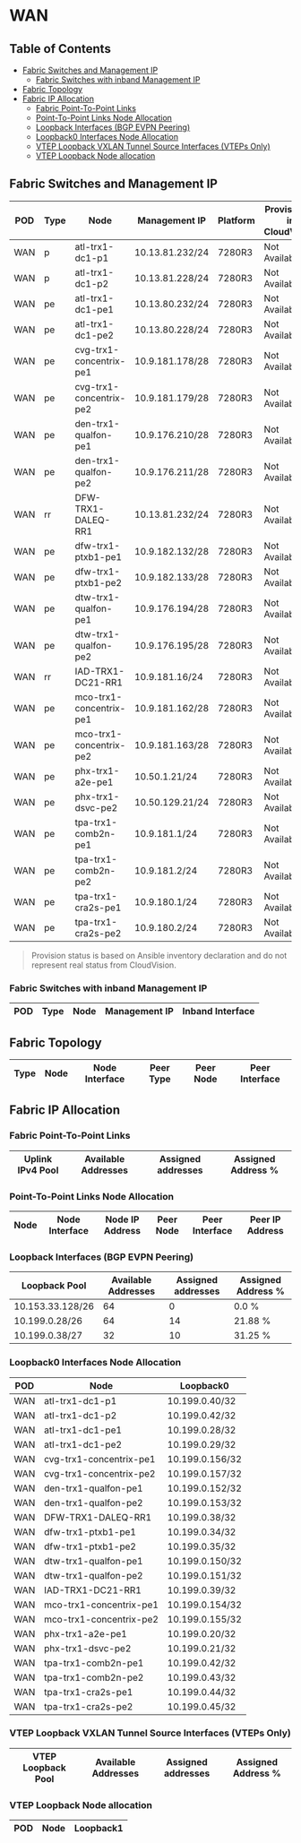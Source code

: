 # WAN

## Table of Contents

- [Fabric Switches and Management IP](#fabric-switches-and-management-ip)
  - [Fabric Switches with inband Management IP](#fabric-switches-with-inband-management-ip)
- [Fabric Topology](#fabric-topology)
- [Fabric IP Allocation](#fabric-ip-allocation)
  - [Fabric Point-To-Point Links](#fabric-point-to-point-links)
  - [Point-To-Point Links Node Allocation](#point-to-point-links-node-allocation)
  - [Loopback Interfaces (BGP EVPN Peering)](#loopback-interfaces-bgp-evpn-peering)
  - [Loopback0 Interfaces Node Allocation](#loopback0-interfaces-node-allocation)
  - [VTEP Loopback VXLAN Tunnel Source Interfaces (VTEPs Only)](#vtep-loopback-vxlan-tunnel-source-interfaces-vteps-only)
  - [VTEP Loopback Node allocation](#vtep-loopback-node-allocation)

## Fabric Switches and Management IP

| POD | Type | Node | Management IP | Platform | Provisioned in CloudVision | Serial Number |
| --- | ---- | ---- | ------------- | -------- | -------------------------- | ------------- |
| WAN | p | atl-trx1-dc1-p1 | 10.13.81.232/24 | 7280R3 | Not Available | - |
| WAN | p | atl-trx1-dc1-p2 | 10.13.81.228/24 | 7280R3 | Not Available | - |
| WAN | pe | atl-trx1-dc1-pe1 | 10.13.80.232/24 | 7280R3 | Not Available | - |
| WAN | pe | atl-trx1-dc1-pe2 | 10.13.80.228/24 | 7280R3 | Not Available | - |
| WAN | pe | cvg-trx1-concentrix-pe1 | 10.9.181.178/28 | 7280R3 | Not Available | JPA2410P265 |
| WAN | pe | cvg-trx1-concentrix-pe2 | 10.9.181.179/28 | 7280R3 | Not Available | JPA2340P4W6 |
| WAN | pe | den-trx1-qualfon-pe1 | 10.9.176.210/28 | 7280R3 | Not Available | - |
| WAN | pe | den-trx1-qualfon-pe2 | 10.9.176.211/28 | 7280R3 | Not Available | - |
| WAN | rr | DFW-TRX1-DALEQ-RR1 | 10.13.81.232/24 | 7280R3 | Not Available | - |
| WAN | pe | dfw-trx1-ptxb1-pe1 | 10.9.182.132/28 | 7280R3 | Not Available | - |
| WAN | pe | dfw-trx1-ptxb1-pe2 | 10.9.182.133/28 | 7280R3 | Not Available | - |
| WAN | pe | dtw-trx1-qualfon-pe1 | 10.9.176.194/28 | 7280R3 | Not Available | - |
| WAN | pe | dtw-trx1-qualfon-pe2 | 10.9.176.195/28 | 7280R3 | Not Available | - |
| WAN | rr | IAD-TRX1-DC21-RR1 | 10.9.181.16/24 | 7280R3 | Not Available | - |
| WAN | pe | mco-trx1-concentrix-pe1 | 10.9.181.162/28 | 7280R3 | Not Available | JPE16452836 |
| WAN | pe | mco-trx1-concentrix-pe2 | 10.9.181.163/28 | 7280R3 | Not Available | SSJ16472017 |
| WAN | pe | phx-trx1-a2e-pe1 | 10.50.1.21/24 | 7280R3 | Not Available | - |
| WAN | pe | phx-trx1-dsvc-pe2 | 10.50.129.21/24 | 7280R3 | Not Available | - |
| WAN | pe | tpa-trx1-comb2n-pe1 | 10.9.181.1/24 | 7280R3 | Not Available | - |
| WAN | pe | tpa-trx1-comb2n-pe2 | 10.9.181.2/24 | 7280R3 | Not Available | - |
| WAN | pe | tpa-trx1-cra2s-pe1 | 10.9.180.1/24 | 7280R3 | Not Available | - |
| WAN | pe | tpa-trx1-cra2s-pe2 | 10.9.180.2/24 | 7280R3 | Not Available | - |

> Provision status is based on Ansible inventory declaration and do not represent real status from CloudVision.

### Fabric Switches with inband Management IP

| POD | Type | Node | Management IP | Inband Interface |
| --- | ---- | ---- | ------------- | ---------------- |

## Fabric Topology

| Type | Node | Node Interface | Peer Type | Peer Node | Peer Interface |
| ---- | ---- | -------------- | --------- | ----------| -------------- |

## Fabric IP Allocation

### Fabric Point-To-Point Links

| Uplink IPv4 Pool | Available Addresses | Assigned addresses | Assigned Address % |
| ---------------- | ------------------- | ------------------ | ------------------ |

### Point-To-Point Links Node Allocation

| Node | Node Interface | Node IP Address | Peer Node | Peer Interface | Peer IP Address |
| ---- | -------------- | --------------- | --------- | -------------- | --------------- |

### Loopback Interfaces (BGP EVPN Peering)

| Loopback Pool | Available Addresses | Assigned addresses | Assigned Address % |
| ------------- | ------------------- | ------------------ | ------------------ |
| 10.153.33.128/26 | 64 | 0 | 0.0 % |
| 10.199.0.28/26 | 64 | 14 | 21.88 % |
| 10.199.0.38/27 | 32 | 10 | 31.25 % |

### Loopback0 Interfaces Node Allocation

| POD | Node | Loopback0 |
| --- | ---- | --------- |
| WAN | atl-trx1-dc1-p1 | 10.199.0.40/32 |
| WAN | atl-trx1-dc1-p2 | 10.199.0.42/32 |
| WAN | atl-trx1-dc1-pe1 | 10.199.0.28/32 |
| WAN | atl-trx1-dc1-pe2 | 10.199.0.29/32 |
| WAN | cvg-trx1-concentrix-pe1 | 10.199.0.156/32 |
| WAN | cvg-trx1-concentrix-pe2 | 10.199.0.157/32 |
| WAN | den-trx1-qualfon-pe1 | 10.199.0.152/32 |
| WAN | den-trx1-qualfon-pe2 | 10.199.0.153/32 |
| WAN | DFW-TRX1-DALEQ-RR1 | 10.199.0.38/32 |
| WAN | dfw-trx1-ptxb1-pe1 | 10.199.0.34/32 |
| WAN | dfw-trx1-ptxb1-pe2 | 10.199.0.35/32 |
| WAN | dtw-trx1-qualfon-pe1 | 10.199.0.150/32 |
| WAN | dtw-trx1-qualfon-pe2 | 10.199.0.151/32 |
| WAN | IAD-TRX1-DC21-RR1 | 10.199.0.39/32 |
| WAN | mco-trx1-concentrix-pe1 | 10.199.0.154/32 |
| WAN | mco-trx1-concentrix-pe2 | 10.199.0.155/32 |
| WAN | phx-trx1-a2e-pe1 | 10.199.0.20/32 |
| WAN | phx-trx1-dsvc-pe2 | 10.199.0.21/32 |
| WAN | tpa-trx1-comb2n-pe1 | 10.199.0.42/32 |
| WAN | tpa-trx1-comb2n-pe2 | 10.199.0.43/32 |
| WAN | tpa-trx1-cra2s-pe1 | 10.199.0.44/32 |
| WAN | tpa-trx1-cra2s-pe2 | 10.199.0.45/32 |

### VTEP Loopback VXLAN Tunnel Source Interfaces (VTEPs Only)

| VTEP Loopback Pool | Available Addresses | Assigned addresses | Assigned Address % |
| --------------------- | ------------------- | ------------------ | ------------------ |

### VTEP Loopback Node allocation

| POD | Node | Loopback1 |
| --- | ---- | --------- |
